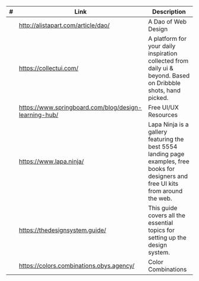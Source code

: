 <!-- prettier-ignore -->
|#| Link | Description |
|------|-------------|-------------|
||http://alistapart.com/article/dao/|A Dao of Web Design|
||https://collectui.com/|A platform for your daily inspiration collected from daily ui & beyond. Based on Dribbble shots, hand picked.|
||https://www.springboard.com/blog/design-learning-hub/|Free UI/UX Resources|
||https://www.lapa.ninja/|Lapa Ninja is a gallery featuring the best 5554 landing page examples, free books for designers and free UI kits from around the web.|
||https://thedesignsystem.guide/|This guide covers all the essential topics for setting up the design system.|
||https://colors.combinations.obys.agency/|Color Combinations|
